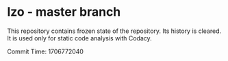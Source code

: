 # lzo - master branch

This repository contains frozen state of the repository.
Its history is cleared. It is used only for static code
analysis with Codacy.

Commit Time: 1706772040